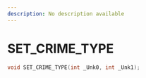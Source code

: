 ```yaml
---
description: No description available 
---
```


# SET_CRIME_TYPE

```cpp
void SET_CRIME_TYPE(int _Unk0, int _Unk1);
```